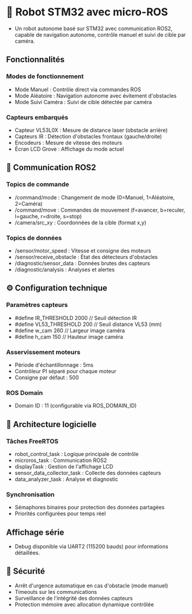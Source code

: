# 🤖 Robot STM32 avec micro-ROS
- Un robot autonome basé sur STM32 avec communication ROS2, capable de navigation autonome, contrôle manuel et suivi de cible par caméra.
## Fonctionnalités
### Modes de fonctionnement

- Mode Manuel : Contrôle direct via commandes ROS
- Mode Aléatoire : Navigation autonome avec évitement d'obstacles
- Mode Suivi Caméra : Suivi de cible détectée par caméra

### Capteurs embarqués

- Capteur VL53L0X : Mesure de distance laser (obstacle arrière)
- Capteurs IR : Détection d'obstacles frontaux (gauche/droite)
- Encodeurs : Mesure de vitesse des moteurs
- Écran LCD Grove : Affichage du mode actuel

## 📡 Communication ROS2
### Topics de commande

- /command/mode : Changement de mode (0=Manuel, 1=Aléatoire, 2=Caméra)
- /command/move : Commandes de mouvement (f=avancer, b=reculer, l=gauche, r=droite, s=stop)
- /camera/src_xy : Coordonnées de la cible (format x,y)

### Topics de données

- /sensor/motor_speed : Vitesse et consigne des moteurs
- /sensor/receive_obstacle : État des détecteurs d'obstacles
- /diagnostic/sensor_data : Données brutes des capteurs
- /diagnostic/analysis : Analyses et alertes

## ⚙️ Configuration technique
### Paramètres capteurs
- #define IR_THRESHOLD 2000      // Seuil détection IR
- #define VL53_THRESHOLD 200     // Seuil distance VL53 (mm)
- #define w_cam 260              // Largeur image caméra
- #define h_cam 150              // Hauteur image caméra
 
### Asservissement moteurs
- Période d'échantillonnage : 5ms
- Contrôleur PI séparé pour chaque moteur
- Consigne par défaut : 500

### ROS Domain

- Domain ID : 11 (configurable via ROS_DOMAIN_ID)

## 🔧 Architecture logicielle
### Tâches FreeRTOS

- robot_control_task : Logique principale de contrôle
- microros_task : Communication ROS2
- displayTask : Gestion de l'affichage LCD
- sensor_data_collector_task : Collecte des données capteurs
- data_analyzer_task : Analyse et diagnostic

### Synchronisation

- Sémaphores binaires pour protection des données partagées
- Priorités configurées pour temps réel

## Affichage série
- Debug disponible via UART2 (115200 bauds) pour informations détaillées.
  
## 🚨 Sécurité
- Arrêt d'urgence automatique en cas d'obstacle (mode manuel)
- Timeouts sur les communications
- Surveillance de l'intégrité des données capteurs
- Protection mémoire avec allocation dynamique contrôlée
